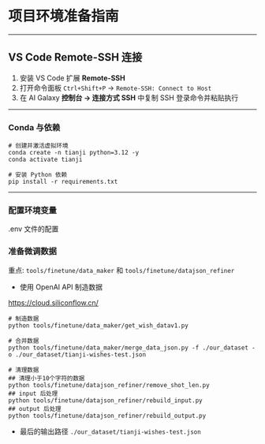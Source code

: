 # 项目环境准备指南

---

## VS Code Remote-SSH 连接

1. 安装 VS Code 扩展 **Remote-SSH**  
2. 打开命令面板 `Ctrl+Shift+P` → `Remote-SSH: Connect to Host`  
3. 在 AI Galaxy **控制台 → 连接方式 SSH** 中复制 SSH 登录命令并粘贴执行

---

### Conda 与依赖

```shell
# 创建并激活虚拟环境
conda create -n tianji python=3.12 -y
conda activate tianji

# 安装 Python 依赖
pip install -r requirements.txt
```

---

### 配置环境变量

.env 文件的配置

### 准备微调数据

重点: `tools/finetune/data_maker` 和 `tools/finetune/datajson_refiner`

- 使用 OpenAI API 制造数据

<https://cloud.siliconflow.cn/>

```shell
# 制造数据
python tools/finetune/data_maker/get_wish_datav1.py

# 合并数据
python tools/finetune/data_maker/merge_data_json.py -f ./our_dataset -o ./our_dataset/tianji-wishes-test.json

# 清理数据
## 清理小于10个字符的数据
python tools/finetune/datajson_refiner/remove_shot_len.py
## input 后处理
python tools/finetune/datajson_refiner/rebuild_input.py
## output 后处理
python tools/finetune/datajson_refiner/rebuild_output.py
```

- 最后的输出路径 `./our_dataset/tianji-wishes-test.json`
